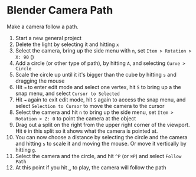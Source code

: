 # Blender Camera Path

Make a camera follow a path.

1. Start a new general project
2. Delete the light by selecting it and hitting `x`
3. Select the camera, bring up the side menu with `n`, set `Item > Rotation > X: 90` () 
4. Add a circle (or other type of path), by hitting `A`, and selecting `Curve > Circle`
5. Scale the circle up until it it's bigger than the cube by hitting `s` and dragging the mouse
6. Hit `⇥` to enter edit mode and select one vertex, hit `S` to bring up a the snap menu, and select `Cursor to Selected`
7. Hit `⇥` again to exit edit mode, hit `S` again to access the snap menu, and select `Selection to Cursor` to move the camera to the cursor
8. Select the camera and hit `n` to bring up the side menu, set `Item > Rotation > Z: 0` to point the camera at the object
9. Drag out a split on the right from the upper right corner of the viewport. Hit `0` in this split so it shows what the camera is pointed at.
10. You can now choose a distance by selecting the circle and the camera and hitting `s` to scale it and moving the mouse. Or move it vertically by hitting `g`.
11. Select the camera and the circle, and hit `^P` (or `⌘P`) and select `Follow Path`
12. At this point if you hit `␣` to play, the camera will follow the path
